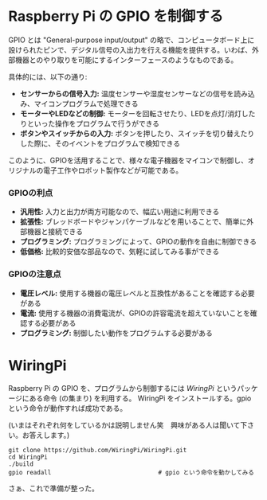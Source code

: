 # Raspberry Pi の GPIO を制御する

GPIO とは "General-purpose input/output" の略で、コンピュータボード上に設けられたピンで、デジタル信号の入出力を行える機能を提供する。いわば、外部機器とのやり取りを可能にするインターフェースのようなものである。

具体的には、以下の通り:

* **センサーからの信号入力:** 温度センサーや湿度センサーなどの信号を読み込み、マイコンプログラムで処理できる
* **モーターやLEDなどの制御:** モーターを回転させたり、LEDを点灯/消灯したりといった操作をプログラムで行うができる
* **ボタンやスイッチからの入力:** ボタンを押したり、スイッチを切り替えたりした際に、そのイベントをプログラムで検知できる

このように、GPIOを活用することで、様々な電子機器をマイコンで制御し、オリジナルの電子工作やロボット製作などが可能である。

### GPIOの利点

* **汎用性:** 入力と出力が両方可能なので、幅広い用途に利用できる
* **拡張性:** ブレッドボードやジャンパケーブルなどを用いることで、簡単に外部機器と接続できる
* **プログラミング:** プログラミングによって、GPIOの動作を自由に制御できる
* **低価格:** 比較的安価な部品なので、気軽に試してみる事ができる

### GPIOの注意点

* **電圧レベル:** 使用する機器の電圧レベルと互換性があることを確認する必要がある
* **電流:** 使用する機器の消費電流が、GPIOの許容電流を超えていないことを確認する必要がある
* **プログラミング:** 制御したい動作をプログラムする必要がある

# WiringPi

Raspberry Pi の GPIO を、プログラムから制御するには *WiringPi* というパッケージにある命令 (の集まり) を利用する。
WiringPi をインストールする。gpio という命令が動作すれば成功である。

(いまはそれぞれ何をしているかは説明しません笑　興味がある人は聞いて下さい。お答えします。)

```
git clone https://github.com/WiringPi/WiringPi.git
cd WiringPi
./build
gpio readall                              # gpio という命令を動かしてみる
```

さぁ、これで準備が整った。
